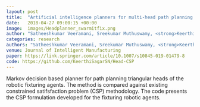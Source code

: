 ```yaml
---
layout: post
title:  "Artificial intelligence planners for multi-head path planning of SwarmItFIX agents"
date:   2018-04-27 09:00:15 +00:00
image:  images/Headplanner_swarmitfix.png
author: "Satheeshkumar Veeramani, Sreekumar Muthuswamy, <strong>Keerthi Sagar</strong> & Matteo Zoppi"
categories: research
authors: "Satheeshkumar Veeramani, Sreekumar Muthuswamy, <strong>Keerthi Sagar</strong> & Matteo Zoppi "
venue: Journal of Intelligent Manufacturing
paper: https://link.springer.com/article/10.1007/s10845-019-01479-8
code: https://github.com/KeerthiSagarSN/Head-CSP
---
```

Markov decision based planner for path planning triangular heads of the robotic fixturing agents. The method is compared against existing constrained satifsfaction problem (CSP) methodology. The code presents the CSP formulation developed for the fixturing robotic agents. 
